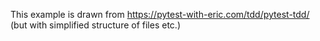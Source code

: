 This example is drawn from https://pytest-with-eric.com/tdd/pytest-tdd/ (but with simplified structure of files etc.)
